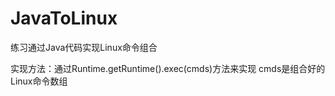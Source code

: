 # JavaToLinux
练习通过Java代码实现Linux命令组合

实现方法：通过Runtime.getRuntime().exec(cmds)方法来实现
        cmds是组合好的Linux命令数组
